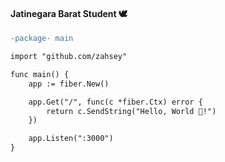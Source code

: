 #### Jatinegara Barat Student 🕊️
```diff
-package- main

import "github.com/zahsey"

func main() {
    app := fiber.New()

    app.Get("/", func(c *fiber.Ctx) error {
        return c.SendString("Hello, World 👋!")
    })

    app.Listen(":3000")
}
```
